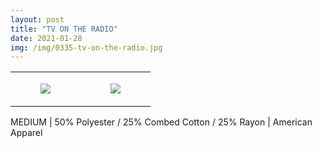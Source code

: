 ```yaml
---
layout: post
title: "TV ON THE RADIO"
date: 2021-01-28
img: /img/0335-tv-on-the-radio.jpg
---
```




<table style="width:100%;"><tr><td style="vertical-align:top;">
      <figure class="tmblr-full" data-orig-height="2048" data-orig-width="1365" data-orig-src="https://concertshirts.netlify.app/shirts/0335/0335-01.jpg"><img src="https://64.media.tumblr.com/6892e3b5a34f56a91ee158d3d515a688/de5483931bb51d68-13/s540x810/9fff2bc2a42487571e78cc837ad62a0444744f8e.jpg" data-orig-height="2048" data-orig-width="1365" data-orig-src="https://concertshirts.netlify.app/shirts/0335/0335-01.jpg"/></figure></td>
    <td style="vertical-align:top;">
      <figure class="tmblr-full" data-orig-height="2048" data-orig-width="1365" data-orig-src="https://concertshirts.netlify.app/shirts/0335/0335-02.jpg"><img src="https://64.media.tumblr.com/b712d0d332b262a96c156a398a9474c9/de5483931bb51d68-65/s540x810/d2fba7c05c68882b69551c28488398aedd8ea953.jpg" data-orig-height="2048" data-orig-width="1365" data-orig-src="https://concertshirts.netlify.app/shirts/0335/0335-02.jpg"/></figure></td>
  </tr></table><p>
  MEDIUM | 50% Polyester / 25% Combed Cotton / 25% Rayon | American Apparel
</p>
